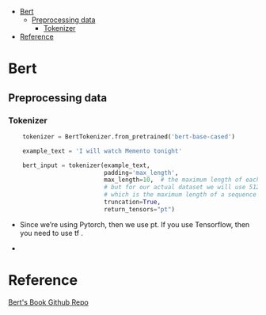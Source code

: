 <!--ts-->
   * [Bert](#bert)
      * [Preprocessing data](#preprocessing-data)
         * [Tokenizer](#tokenizer)
   * [Reference](#reference)

<!-- Added by: gil_diy, at: Thu 24 Feb 2022 09:33:11 IST -->

<!--te-->


# Bert

## Preprocessing data

### Tokenizer
```python
    tokenizer = BertTokenizer.from_pretrained('bert-base-cased')

    example_text = 'I will watch Memento tonight'

    bert_input = tokenizer(example_text,
                           padding='max_length',
                           max_length=10,  # the maximum length of each sequence. In this example we use 10,
                           # but for our actual dataset we will use 512,
                           # which is the maximum length of a sequence allowed for BERT.
                           truncation=True,
                           return_tensors="pt")  
```

* Since we’re using Pytorch, then we use pt. If you use Tensorflow, then you need to use tf .

* 


# Reference	

[Bert's Book Github Repo](https://github.com/PacktPublishing/Getting-Started-with-Google-BERT)
